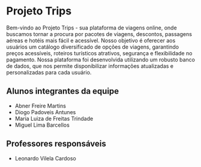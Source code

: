 # Projeto Trips

Bem-vindo ao Projeto Trips - sua plataforma de viagens online, onde buscamos tornar a procura por pacotes de viagens, descontos, passagens aéreas e hotéis mais fácil e acessível. Nosso objetivo é oferecer aos usuários um catálogo diversificado de opções de viagens, garantindo preços acessíveis, roteiros turísticos atrativos, segurança e flexibilidade no pagamento. Nossa plataforma foi desenvolvida utilizando um robusto banco de dados, que nos permite disponibilizar informações atualizadas e personalizadas para cada usuário.


## Alunos integrantes da equipe

* Abner Freire Martins
* Diogo Padoveis Antunes
* Maria Luiza de Freitas Trindade
* Miguel Lima Barcellos

## Professores responsáveis

* Leonardo Vilela Cardoso

